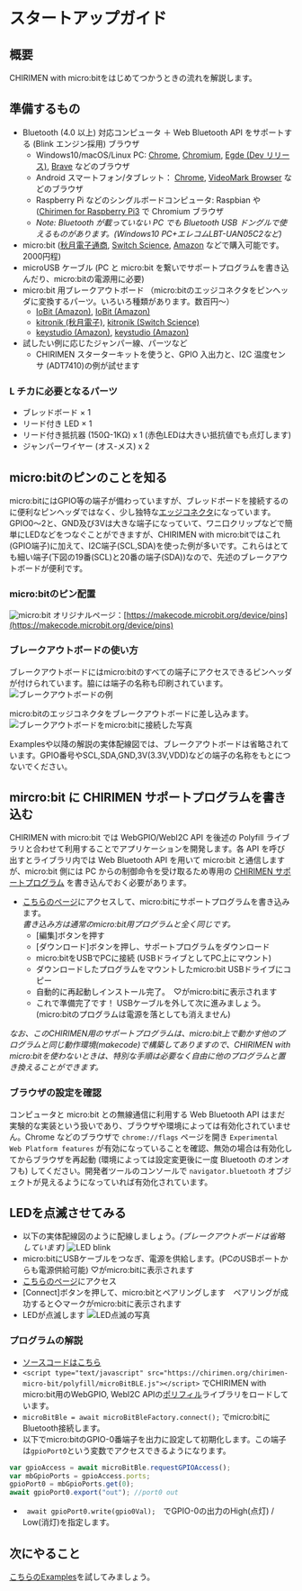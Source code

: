 # スタートアップガイド
 
## 概要

CHIRIMEN with micro:bitをはじめてつかうときの流れを解説します。

## 準備するもの

- Bluetooth (4.0 以上) 対応コンピュータ ＋ Web Bluetooth API をサポートする (Blink エンジン採用) ブラウザ
   - Windows10/macOS/Linux PC: [Chrome](https://www.google.com/intl/ja/chrome/), [Chromium](https://www.chromium.org/getting-involved/download-chromium), [Egde (Dev リリース)](https://www.microsoftedgeinsider.com), [Brave](https://brave.com/ja/) などのブラウザ
   - Android スマートフォン/タブレット： [Chrome](https://play.google.com/store/apps/details?id=com.android.chrome), [VideoMark Browser](https://play.google.com/store/apps/details?id=org.webdino.videomarkbrowser) などのブラウザ
   - Raspberry Pi などのシングルボードコンピュータ: Raspbian や ([Chirimen for Raspberry Pi3](https://tutorial.chirimen.org/raspi3/ja/sdcard) で Chromium ブラウザ
   - *Note: Bluetooth が載っていない PC でも Bluetooth USB ドングルで使えるものがあります。(Windows10 PC+エレコムLBT-UAN05C2など)*
- micro:bit ([秋月電子通商](http://akizukidenshi.com/catalog/g/gM-12513/), [Switch Science](https://www.switch-science.com/catalog/5263/), [Amazon](https://www.amazon.co.jp/dp/B07L2KXWGH/) などで購入可能です。2000円程)
- microUSB ケーブル (PC と micro:bit を繋いでサポートプログラムを書き込んだり、micro:bitの電源用に必要)
- micro:bit 用ブレークアウトボード （micro:bitのエッジコネクタをピンヘッダに変換するパーツ。いろいろ種類があります。数百円～）
   - [IoBit (Amazon)](https://www.amazon.co.jp/gp/product/B07TXBXJ4X/), [IoBit (Amazon)](https://www.amazon.co.jp/dp/B07QGZ3DKK)
   - [kitronik (秋月電子)](http://akizukidenshi.com/catalog/g/gP-12836/), [kitronik (Switch Science)](https://www.switch-science.com/catalog/3181/)
   - [keystudio (Amazon)](https://www.amazon.co.jp/dp/B0787DHG2M), [keystudio (Amazon)](https://www.amazon.co.jp/dp/B07GTQ21ST)
- 試したい例に応じたジャンパー線、パーツなど
   - CHIRIMEN スターターキットを使うと、GPIO 入出力と、I2C 温度センサ (ADT7410)の例が試せます

### L チカに必要となるパーツ

- ブレッドボード × 1
- リード付き LED × 1
- リード付き抵抗器 (150Ω-1KΩ) x 1 (赤色LEDは大きい抵抗値でも点灯します)
- ジャンパーワイヤー (オス-メス) x 2

## micro:bitのピンのことを知る

micro:bitにはGPIO等の端子が備わっていますが、ブレッドボードを接続するのに便利なピンヘッダではなく、少し独特な[エッジコネクタ](https://ja.wikipedia.org/wiki/%E3%82%A8%E3%83%83%E3%82%B8%E3%83%BB%E3%82%B3%E3%83%8D%E3%82%AF%E3%82%BF)になっています。GPIO0～2と、GND及び3Vは大きな端子になっていて、ワニ口クリップなどで簡単にLEDなどをつなぐことができますが、CHIRIMEN with micro:bitではこれ(GPIO端子)に加えて、I2C端子(SCL,SDA)を使った例が多いです。これらはとても細い端子(下図の19番(SCL)と20番の端子(SDA))なので、先述のブレークアウトボードが便利です。

### micro:bitのピン配置

![micro:bit](https://pxt.azureedge.net/blob/64c6ccff8e3ee82c4224874e5cacc9d0d5c60132/static/mb/device/pins-0.png) 
オリジナルページ：[https://makecode.microbit.org/device/pins](https://makecode.microbit.org/device/pins)

### ブレークアウトボードの使い方

ブレークアウトボードにはmicro:bitのすべての端子にアクセスできるピンヘッダが付けられています。脇には端子の名称も印刷されています。
![ブレークアウトボードの例](../imgs/MBBO.JPG)

micro:bitのエッジコネクタをブレークアウトボードに差し込みます。
![ブレークアウトボードをmicro:bitに接続した写真](../imgs/MBBOD.JPG)

Examplesや以降の解説の実体配線図では、ブレークアウトボードは省略されています。GPIO番号やSCL,SDA,GND,3V(3.3V,VDD)などの端子の名称をもとにつないでください。

## mircro:bit に CHIRIMEN サポートプログラムを書き込む

CHIRIMEN with micro:bit では WebGPIO/WebI2C API を後述の Polyfill ライブラリと合わせて利用することでアプリケーションを開発します。各 API を呼び出すとライブラリ内では Web Bluetooth API を用いて micro:bit と通信しますが、micro:bit 側には PC からの制御命令を受け取るため専用の <a href="link2original.html#https://makecode.microbit.org/_0jhPcA3iX0gC" target="_blank">CHIRIMEN サポートプログラム</a> を書き込んでおく必要があります。

- <a href="link2original.html#https://makecode.microbit.org/_0jhPcA3iX0gC" target="_blank">こちらのページ</a>にアクセスして、micro:bitにサポートプログラムを書き込みます。<br>
*書き込み方は通常のmicro:bit用プログラムと全く同じです。*
   - [編集]ボタンを押す
   - [ダウンロード]ボタンを押し、サポートプログラムをダウンロード
   - micro:bitをUSBでPCに接続 (USBドライブとしてPC上にマウント)
   - ダウンロードしたプログラムをマウントしたmicro:bit USBドライブにコピー
   - 自動的に再起動しインストール完了。　♡がmicro:bitに表示されます
   - これで準備完了です！ USBケーブルを外して次に進みましょう。(micro:bitのプログラムは電源を落としても消えません)

*なお、このCHIRIMEN用のサポートプログラムは、micro:bit上で動かす他のプログラムと同じ動作環境(makecode)で構築してありますので、CHIRIMEN with micro:bitを使わないときは、特別な手順は必要なく自由に他のプログラムと置き換えることができます。*

### ブラウザの設定を確認

コンピュータと micro:bit との無線通信に利用する Web Bluetooth API はまだ実験的な実装という扱いであり、ブラウザや環境によっては有効化されていません。Chrome などのブラウザで `chrome://flags` ページを開き `Experimental Web Platform features` が有効になっていることを確認、無効の場合は有効化してからブラウザを再起動 (環境によっては設定変更後に一度 Bluetooth のオンオフも) してください。開発者ツールのコンソールで `navigator.bluetooth` オブジェクトが見えるようになっていれば有効化されています。

## LEDを点滅させてみる
- 以下の実体配線図のように配線しましょう。*(ブレークアウトボードは省略しています)*
![LED blink](../imgs/CMMB_GPIO_example1.png)
- micro:bitにUSBケーブルをつなぎ、電源を供給します。(PCのUSBポートからも電源供給可能) ♡がmicro:bitに表示されます
- <a href="../examples/GPIO1.html" target="_blank">こちらのページ</a>にアクセス
- [Connect]ボタンを押して、micro:bitとペアリングします　ペアリングが成功すると◇マークがmicro:bitに表示されます
- LEDが点滅します
![LED点滅の写真](../imgs/MBHR.JPG)

### プログラムの解説
- [ソースコードはこちら](https://github.com/chirimen-oh/chirimen-micro-bit/blob/master/examples/GPIO1.html)
- ```<script type="text/javascript" src="https://chirimen.org/chirimen-micro-bit/polyfill/microBitBLE.js"></script>``` でCHIRIMEN with micro:bit用のWebGPIO, WebI2C APIの[ポリフィル](https://developer.mozilla.org/ja/docs/Glossary/Polyfill)ライブラリをロードしています。
- ```microBitBle = await microBitBleFactory.connect();``` でmicro:bitにBluetooth接続します。
- 以下でmicro:bitのGPIO-0番端子を出力に設定して初期化します。この端子は```gpioPort0```という変数でアクセスできるようになります。
```javascript
var gpioAccess = await microBitBle.requestGPIOAccess();
var mbGpioPorts = gpioAccess.ports;
gpioPort0 = mbGpioPorts.get(0);
await gpioPort0.export("out"); //port0 out
```
- ``` await gpioPort0.write(gpio0Val);```　でGPIO-0の出力のHigh(点灯) / Low(消灯)を指定します。

## 次にやること
[こちらのExamples](../examples/)を試してみましょう。
